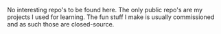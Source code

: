 No interesting repo's to be found here. The only public repo's are my projects I used for learning.
The fun stuff I make is usually commissioned and as such those are closed-source.
